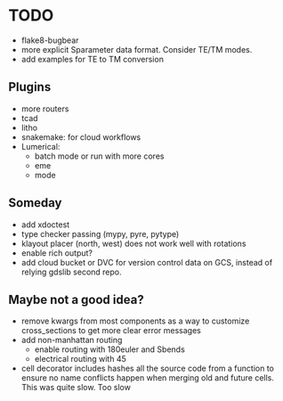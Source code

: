 # TODO

- flake8-bugbear
- more explicit Sparameter data format. Consider TE/TM modes.
- add examples for TE to TM conversion

## Plugins

- more routers
- tcad
- litho
- snakemake: for cloud workflows
- Lumerical:
    - batch mode or run with more cores
    - eme
    - mode

## Someday

- add xdoctest
- type checker passing (mypy, pyre, pytype)
- klayout placer (north, west) does not work well with rotations
- enable rich output?
- add cloud bucket or DVC for version control data on GCS, instead of relying gdslib second repo.

## Maybe not a good idea?

- remove kwargs from most components as a way to customize cross_sections to get more clear error messages
- add non-manhattan routing
  - enable routing with 180euler and Sbends
  - electrical routing with 45
- cell decorator includes hashes all the source code from a function to ensure no name conflicts happen when merging old and future cells. This was quite slow. Too slow

